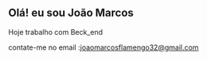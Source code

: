 ## Olá! eu sou João Marcos

Hoje trabalho com Beck_end

contate-me no email :joaomarcosflamengo32@gmail.com
